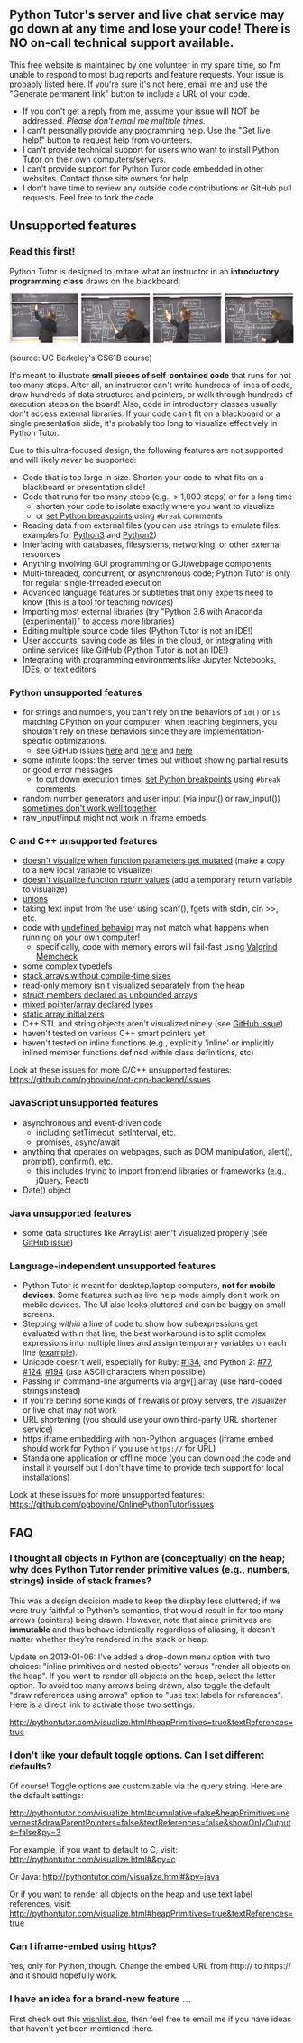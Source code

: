 ## Python Tutor's server and live chat service may go down at any time and lose your code! There is NO on-call technical support available.

This free website is maintained by one volunteer in my spare time, so I'm unable to respond to most bug reports and feature requests. Your issue is probably listed here. If you're sure it's not here, [email me](http://pgbovine.net/email-policy.htm) and use the "Generate permanent link" button to include a URL of your code.

- If you don't get a reply from me, assume your issue will NOT be addressed. *Please don't email me multiple times.*
- I can't personally provide any programming help. Use the "Get live help!" button to request help from volunteers.
- I can't provide technical support for users who want to install Python Tutor on their own computers/servers.
- I can't provide support for Python Tutor code embedded in other websites. Contact those site owners for help.
- I don't have time to review any outside code contributions or GitHub pull requests. Feel free to fork the code.


## Unsupported features

### Read this first!

Python Tutor is designed to imitate what an instructor in an **introductory programming class** draws on the blackboard:

![drawing on blackboard](board.jpg)

(source: UC Berkeley's CS61B course)

It's meant to illustrate **small pieces of self-contained code** that runs for not too many steps. After all, an instructor can't write hundreds of lines of code, draw hundreds of data structures and pointers, or walk through hundreds of execution steps on the board! Also, code in introductory classes usually don't access external libraries. If your code can't fit on a blackboard or a single presentation slide, it's probably too long to visualize effectively in Python Tutor.

Due to this ultra-focused design, the following features are not supported and will likely *never* be supported:

- Code that is too large in size. Shorten your code to what fits on a blackboard or presentation slide!
- Code that runs for too many steps (e.g., > 1,000 steps) or for a long time
  - shorten your code to isolate exactly where you want to visualize
  - or [set Python breakpoints](https://youtu.be/80ztTXP90Vs?t=42) using `#break` comments
- Reading data from external files (you can use strings to emulate files: examples for [Python3](http://goo.gl/uNvBGl) and [Python2](http://goo.gl/Q9xQ4p))
- Interfacing with databases, filesystems, networking, or other external resources
- Anything involving GUI programming or GUI/webpage components
- Multi-threaded, concurrent, or asynchronous code; Python Tutor is only for regular single-threaded execution
- Advanced language features or subtleties that only experts need to know (this is a tool for teaching *novices*)
- Importing most external libraries (try "Python 3.6 with Anaconda (experimental)" to access more libraries)
- Editing multiple source code files (Python Tutor is not an IDE!)
- User accounts, saving code as files in the cloud, or integrating with online services like GitHub (Python Tutor is not an IDE!)
- Integrating with programming environments like Jupyter Notebooks, IDEs, or text editors


### Python unsupported features

- for strings and numbers, you can't rely on the behaviors of `id()` or `is` matching CPython on your computer; when teaching beginners, you shouldn't rely on these behaviors since they are implementation-specific optimizations.
  - see GitHub issues [here](https://github.com/pgbovine/OnlinePythonTutor/issues/275) and [here](https://github.com/pgbovine/OnlinePythonTutor/issues/273) and [here](https://github.com/pgbovine/OnlinePythonTutor/issues/255)
- some infinite loops: the server times out without showing partial results or good error messages
  - to cut down execution times, [set Python breakpoints](https://youtu.be/80ztTXP90Vs?t=42) using `#break` comments
- random number generators and user input (via input() or raw_input()) [sometimes don't work well together](https://github.com/pgbovine/OnlinePythonTutor/issues/110)
- raw_input/input might not work in iframe embeds


### C and C++ unsupported features

- [doesn't visualize when function parameters get mutated](https://github.com/pgbovine/opt-cpp-backend/issues/57) (make a copy to a new local variable to visualize)
- [doesn't visualize function return values](https://github.com/pgbovine/opt-cpp-backend/issues/4) (add a temporary return variable to visualize)
- [unions](https://github.com/pgbovine/opt-cpp-backend/issues/68)
- taking text input from the user using scanf(), fgets with stdin, cin >>,  etc.
- code with [undefined behavior](https://blog.regehr.org/archives/213) may not match what happens when running on your own computer!
  - specifically, code with memory errors will fail-fast using [Valgrind Memcheck](http://valgrind.org/docs/manual/mc-manual.html)
- some complex typedefs
- [stack arrays without compile-time sizes](https://github.com/pgbovine/opt-cpp-backend/issues/44)
- [read-only memory isn't visualized separately from the heap](https://github.com/pgbovine/opt-cpp-backend/issues/70)
- [struct members declared as unbounded arrays](https://github.com/pgbovine/opt-cpp-backend/issues/73)
- [mixed pointer/array declared types](https://github.com/pgbovine/opt-cpp-backend/issues/74)
- [static array initializers](https://github.com/pgbovine/opt-cpp-backend/issues/75)
- C++ STL and string objects aren't visualized nicely (see [GitHub issue](https://github.com/pgbovine/OnlinePythonTutor/issues/256))
- haven't tested on various C++ smart pointers yet
- haven't tested on inline functions (e.g., explicitly 'inline' or implicitly inlined member functions defined within class definitions, etc)

Look at these issues for more C/C++ unsupported features: https://github.com/pgbovine/opt-cpp-backend/issues


### JavaScript unsupported features

- asynchronous and event-driven code
  - including setTimeout, setInterval, etc.
  - promises, async/await
- anything that operates on webpages, such as DOM manipulation, alert(), prompt(), confirm(), etc.
  - this includes trying to import frontend libraries or frameworks (e.g., jQuery, React)
- Date() object


### Java unsupported features

- some data structures like ArrayList aren't visualized properly (see [GitHub issue](https://github.com/pgbovine/OnlinePythonTutor/issues/236))


### Language-independent unsupported features

- Python Tutor is meant for desktop/laptop computers, **not for mobile devices**. Some features such as live help mode simply don't work on mobile devices. The UI also looks cluttered and can be buggy on small screens.
- Stepping *within* a line of code to show how subexpressions get evaluated within that line; the best workaround is to split complex expressions into multiple lines and assign temporary variables on each line ([example](http://pythontutor.com/visualize.html#code=w%20%3D%205%0Ax%20%3D%2010%0Ay%20%3D%2020%0Az%20%3D%2030%0A%0A%23%20bad%3A%20executes%20all%20at%20once%0Aresult%20%3D%20w%20-%20x%20*%20%28y%20%2B%20z%29%0A%0A%23%20good%3A%20shows%20individual%20steps%0At1%20%3D%20y%20%2B%20z%0At2%20%3D%20x%20*%20t1%0Aresult2%20%3D%20w%20-%20t2&cumulative=false&heapPrimitives=nevernest&mode=edit&origin=opt-frontend.js&py=2&rawInputLstJSON=%5B%5D&textReferences=false)).
- Unicode doesn't well, especially for Ruby: [#134](https://github.com/pgbovine/OnlinePythonTutor/issues/134), and Python 2: [#77](https://github.com/pgbovine/OnlinePythonTutor/issues/77), [#124](https://github.com/pgbovine/OnlinePythonTutor/issues/124), [#194](https://github.com/pgbovine/OnlinePythonTutor/issues/194) (use ASCII characters when possible)
- Passing in command-line arguments via argv[] array (use hard-coded strings instead)
- If you're behind some kinds of firewalls or proxy servers, the visualizer or live chat may not work
- URL shortening (you should use your own third-party URL shortener service)
- https iframe embedding with non-Python languages (iframe embed should work for Python if you use `https://` for URL)
- Standalone application or offline mode (you can download the code and install it yourself but I don't have time to provide tech support for local installations)

Look at these issues for more unsupported features: https://github.com/pgbovine/OnlinePythonTutor/issues


## FAQ

### I thought all objects in Python are (conceptually) on the heap; why does Python Tutor render primitive values (e.g., numbers, strings) inside of stack frames?

This was a design decision made to keep the display less cluttered;
if we were truly faithful to Python's semantics, that would result in far too many arrows (pointers) being drawn.
However, note that since primitives are **immutable** and thus behave identically regardless of aliasing,
it doesn't matter whether they're rendered in the stack or heap.

Update on 2013-01-06: I've added a drop-down menu option with two choices:
"inline primitives and nested objects" versus "render all objects on the heap".
If you want to render all objects on the heap, select the latter option.
To avoid too many arrows being drawn, also toggle the default "draw references using arrows" option
to "use text labels for references". Here is a direct link to activate those two settings:

http://pythontutor.com/visualize.html#heapPrimitives=true&textReferences=true


### I don't like your default toggle options. Can I set different defaults?

Of course! Toggle options are customizable via the query string. Here are the default settings:

http://pythontutor.com/visualize.html#cumulative=false&heapPrimitives=nevernest&drawParentPointers=false&textReferences=false&showOnlyOutputs=false&py=3

For example, if you want to default to C, visit:
http://pythontutor.com/visualize.html#&py=c

Or Java:
http://pythontutor.com/visualize.html#&py=java

Or if you want to render all objects on the heap and use text label references, visit:
http://pythontutor.com/visualize.html#heapPrimitives=true&textReferences=true


### Can I iframe-embed using https?

Yes, only for Python, though. Change the embed URL from http:// to https:// and it should hopefully work.


### I have an idea for a brand-new feature ...

First check out this [wishlist doc](wishlist.md), then feel free to email me if you have ideas that haven't yet been mentioned there.
